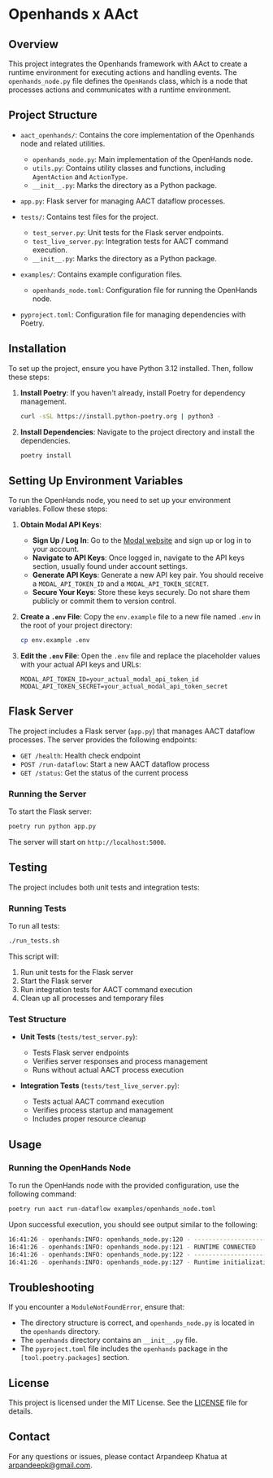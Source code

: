 # Openhands x AAct

## Overview

This project integrates the Openhands framework with AAct to create a runtime environment for executing actions and handling events. The `openhands_node.py` file defines the `OpenHands` class, which is a node that processes actions and communicates with a runtime environment.

## Project Structure

- `aact_openhands/`: Contains the core implementation of the Openhands node and related utilities.
  - `openhands_node.py`: Main implementation of the OpenHands node.
  - `utils.py`: Contains utility classes and functions, including `AgentAction` and `ActionType`.
  - `__init__.py`: Marks the directory as a Python package.

- `app.py`: Flask server for managing AACT dataflow processes.
- `tests/`: Contains test files for the project.
  - `test_server.py`: Unit tests for the Flask server endpoints.
  - `test_live_server.py`: Integration tests for AACT command execution.
  - `__init__.py`: Marks the directory as a Python package.

- `examples/`: Contains example configuration files.
  - `openhands_node.toml`: Configuration file for running the OpenHands node.

- `pyproject.toml`: Configuration file for managing dependencies with Poetry.

## Installation

To set up the project, ensure you have Python 3.12 installed. Then, follow these steps:

1. **Install Poetry**: If you haven't already, install Poetry for dependency management.
   ```bash
   curl -sSL https://install.python-poetry.org | python3 -
   ```

2. **Install Dependencies**: Navigate to the project directory and install the dependencies.
   ```bash
   poetry install
   ```

## Setting Up Environment Variables

To run the OpenHands node, you need to set up your environment variables. Follow these steps:

1. **Obtain Modal API Keys**:
   - **Sign Up / Log In**: Go to the [Modal website](https://modal.com) and sign up or log in to your account.
   - **Navigate to API Keys**: Once logged in, navigate to the API keys section, usually found under account settings.
   - **Generate API Keys**: Generate a new API key pair. You should receive a `MODAL_API_TOKEN_ID` and a `MODAL_API_TOKEN_SECRET`.
   - **Secure Your Keys**: Store these keys securely. Do not share them publicly or commit them to version control.

2. **Create a `.env` File**: Copy the `env.example` file to a new file named `.env` in the root of your project directory:

   ```bash
   cp env.example .env
   ```

3. **Edit the `.env` File**: Open the `.env` file and replace the placeholder values with your actual API keys and URLs:

   ```
   MODAL_API_TOKEN_ID=your_actual_modal_api_token_id
   MODAL_API_TOKEN_SECRET=your_actual_modal_api_token_secret
   ```

## Flask Server

The project includes a Flask server (`app.py`) that manages AACT dataflow processes. The server provides the following endpoints:

- `GET /health`: Health check endpoint
- `POST /run-dataflow`: Start a new AACT dataflow process
- `GET /status`: Get the status of the current process

### Running the Server

To start the Flask server:
```bash
poetry run python app.py
```

The server will start on `http://localhost:5000`.

## Testing

The project includes both unit tests and integration tests:

### Running Tests

To run all tests:
```bash
./run_tests.sh
```

This script will:
1. Run unit tests for the Flask server
2. Start the Flask server
3. Run integration tests for AACT command execution
4. Clean up all processes and temporary files

### Test Structure

- **Unit Tests** (`tests/test_server.py`):
  - Tests Flask server endpoints
  - Verifies server responses and process management
  - Runs without actual AACT process execution

- **Integration Tests** (`tests/test_live_server.py`):
  - Tests actual AACT command execution
  - Verifies process startup and management
  - Includes proper resource cleanup

## Usage

### Running the OpenHands Node

To run the OpenHands node with the provided configuration, use the following command:
```bash
poetry run aact run-dataflow examples/openhands_node.toml
```

Upon successful execution, you should see output similar to the following:

```bash
16:41:26 - openhands:INFO: openhands_node.py:120 - --------------------
16:41:26 - openhands:INFO: openhands_node.py:121 - RUNTIME CONNECTED
16:41:26 - openhands:INFO: openhands_node.py:122 - --------------------
16:41:26 - openhands:INFO: openhands_node.py:127 - Runtime initialization took 157.77 seconds.
```

## Troubleshooting

If you encounter a `ModuleNotFoundError`, ensure that:

- The directory structure is correct, and `openhands_node.py` is located in the `openhands` directory.
- The `openhands` directory contains an `__init__.py` file.
- The `pyproject.toml` file includes the `openhands` package in the `[tool.poetry.packages]` section.

## License

This project is licensed under the MIT License. See the [LICENSE](LICENSE) file for details.

## Contact

For any questions or issues, please contact Arpandeep Khatua at arpandeepk@gmail.com.